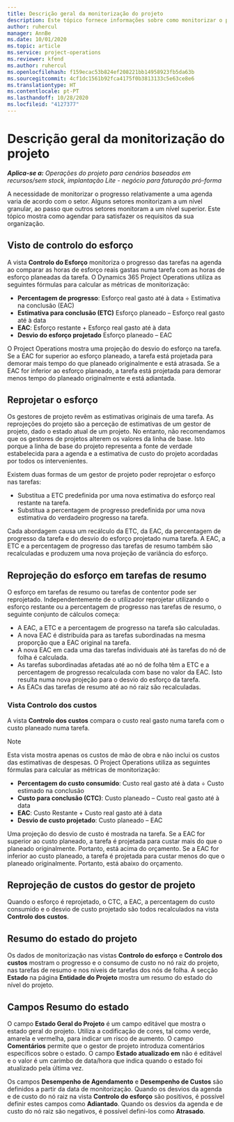 ```yaml
---
title: Descrição geral da monitorização do projeto
description: Este tópico fornece informações sobre como monitorizar o progresso e o consumo de custo do projeto.
author: ruhercul
manager: AnnBe
ms.date: 10/01/2020
ms.topic: article
ms.service: project-operations
ms.reviewer: kfend
ms.author: ruhercul
ms.openlocfilehash: f159ecac53b824ef208221bb14958923fb5da63b
ms.sourcegitcommit: 4cf1dc1561b92fca4175f0b3813133c5e63ce8e6
ms.translationtype: HT
ms.contentlocale: pt-PT
ms.lasthandoff: 10/28/2020
ms.locfileid: "4127377"
---
```

# <a name="project-tracking-overview"></a>Descrição geral da monitorização do projeto

_**Aplica-se a:** Operações do projeto para cenários baseados em recursos/sem stock, implantação Lite - negócio para faturação pró-forma_

A necessidade de monitorizar o progresso relativamente a uma agenda varia de acordo com o setor. Alguns setores monitorizam a um nível granular, ao passo que outros setores monitoram a um nível superior. Este tópico mostra como agendar para satisfazer os requisitos da sua organização.

## <a name="effort-tracking-view"></a>Visto de controlo do esforço

A vista **Controlo do Esforço** monitoriza o progresso das tarefas na agenda ao comparar as horas de esforço reais gastas numa tarefa com as horas de esforço planeadas da tarefa. O Dynamics 365 Project Operations utiliza as seguintes fórmulas para calcular as métricas de monitorização:

- **Percentagem de progresso**: Esforço real gasto até à data ÷ Estimativa na conclusão (EAC) 
- **Estimativa para conclusão (ETC)** Esforço planeado – Esforço real gasto até à data 
- **EAC**: Esforço restante + Esforço real gasto até à data 
- **Desvio do esforço projetado** Esforço planeado – EAC

O Project Operations mostra uma projeção do desvio do esforço na tarefa. Se a EAC for superior ao esforço planeado, a tarefa está projetada para demorar mais tempo do que planeado originalmente e está atrasada. Se a EAC for inferior ao esforço planeado, a tarefa está projetada para demorar menos tempo do planeado originalmente e está adiantada.

## <a name="reprojecting-effort"></a>Reprojetar o esforço

Os gestores de projeto revêm as estimativas originais de uma tarefa. As reprojeções do projeto são a perceção de estimativas de um gestor de projeto, dado o estado atual de um projeto. No entanto, não recomendamos que os gestores de projetos alterem os valores da linha de base. Isto porque a linha de base do projeto representa a fonte de verdade estabelecida para a agenda e a estimativa de custo do projeto acordadas por todos os intervenientes.

Existem duas formas de um gestor de projeto poder reprojetar o esforço nas tarefas:

- Substitua a ETC predefinida por uma nova estimativa do esforço real restante na tarefa. 
- Substitua a percentagem de progresso predefinida por uma nova estimativa do verdadeiro progresso na tarefa.

Cada abordagem causa um recálculo da ETC, da EAC, da percentagem de progresso da tarefa e do desvio do esforço projetado numa tarefa. A EAC, a ETC e a percentagem de progresso das tarefas de resumo também são recalculadas e produzem uma nova projeção de variância do esforço.

## <a name="reprojection-of-effort-on-summary-tasks"></a>Reprojeção do esforço em tarefas de resumo

O esforço em tarefas de resumo ou tarefas de contentor pode ser reprojetado. Independentemente de o utilizador reprojetar utilizando o esforço restante ou a percentagem de progresso nas tarefas de resumo, o seguinte conjunto de cálculos começa:

- A EAC, a ETC e a percentagem de progresso na tarefa são calculadas.
- A nova EAC é distribuída para as tarefas subordinadas na mesma proporção que a EAC original na tarefa.
- A nova EAC em cada uma das tarefas individuais até às tarefas do nó de folha é calculada. 
- As tarefas subordinadas afetadas até ao nó de folha têm a ETC e a percentagem de progresso recalculada com base no valor da EAC. Isto resulta numa nova projeção para o desvio do esforço da tarefa. 
- As EACs das tarefas de resumo até ao nó raiz são recalculadas.

### <a name="cost-tracking-view"></a>Vista Controlo dos custos 

A vista **Controlo dos custos** compara o custo real gasto numa tarefa com o custo planeado numa tarefa. 

> [!NOTE]
> Esta vista mostra apenas os custos de mão de obra e não inclui os custos das estimativas de despesas. O Project Operations utiliza as seguintes fórmulas para calcular as métricas de monitorização:

- **Percentagem do custo consumido**: Custo real gasto até à data ÷ Custo estimado na conclusão
- **Custo para conclusão (CTC)**: Custo planeado – Custo real gasto até à data
- **EAC**: Custo Restante + Custo real gasto até à data
- **Desvio de custo projetado**: Custo planeado – EAC

Uma projeção do desvio de custo é mostrada na tarefa. Se a EAC for superior ao custo planeado, a tarefa é projetada para custar mais do que o planeado originalmente. Portanto, está acima do orçamento. Se a EAC for inferior ao custo planeado, a tarefa é projetada para custar menos do que o planeado originalmente. Portanto, está abaixo do orçamento.

## <a name="project-managers-reprojection-of-cost"></a>Reprojeção de custos do gestor de projeto

Quando o esforço é reprojetado, o CTC, a EAC, a percentagem do custo consumido e o desvio de custo projetado são todos recalculados na vista **Controlo dos custos**.

## <a name="project-status-summary"></a>Resumo do estado do projeto

Os dados de monitorização nas vistas **Controlo do esforço** e **Controlo dos custos** mostram o progresso e o consumo de custo no nó raiz do projeto, nas tarefas de resumo e nos níveis de tarefas dos nós de folha. A secção **Estado** na página **Entidade do Projeto** mostra um resumo do estado do nível do projeto.

## <a name="status-summary-fields"></a>Campos Resumo do estado

O campo **Estado Geral do Projeto** é um campo editável que mostra o estado geral do projeto. Utiliza a codificação de cores, tal como verde, amarela e vermelha, para indicar um risco de aumento. O campo **Comentários** permite que o gestor de projeto introduza comentários específicos sobre o estado. O campo **Estado atualizado em** não é editável e o valor é um carimbo de data/hora que indica quando o estado foi atualizado pela última vez.

Os campos **Desempenho de Agendamento** e **Desempenho de Custos** são definidos a partir da data de monitorização. Quando os desvios da agenda e de custo do nó raiz na vista **Controlo do esforço** são positivos, é possível definir estes campos como **Adiantado**. Quando os desvios da agenda e de custo do nó raiz são negativos, é possível defini-los como **Atrasado**.

